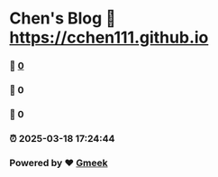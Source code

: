 # Chen's Blog :link: https://cchen111.github.io 
### :page_facing_up: [0](https://cchen111.github.io/tag.html) 
### :speech_balloon: 0 
### :hibiscus: 0 
### :alarm_clock: 2025-03-18 17:24:44 
### Powered by :heart: [Gmeek](https://github.com/Meekdai/Gmeek)
